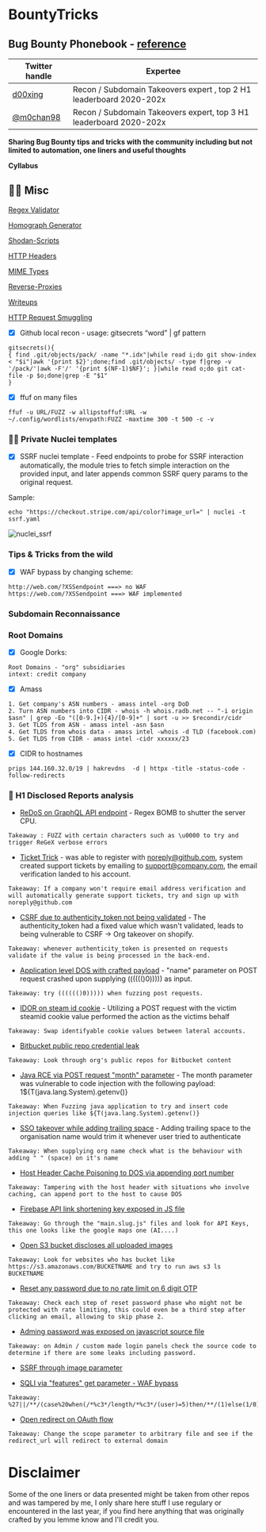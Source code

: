<p align="center">
<h1> BountyTricks </h1>
</p>

## Bug Bounty Phonebook - [reference](https://twitter.com/naglinagli/status/1418669081549578244)

Twitter handle | Expertee
------------ | -------------
[d00xing](https://twitter.com/d00xing)| Recon / Subdomain Takeovers expert , top 2 H1 leaderboard 2020-202x
[@m0chan98](https://twitter.com/m0chan98) | Recon / Subdomain Takeovers expert, top 3 H1 leaderboard 2020-202x



**Sharing Bug Bounty tips and tricks with the community including but not limited to automation, one liners and useful thoughts** 


**Cyllabus** 

## :guardsman:  Misc

[Regex Validator](https://www.debuggex.com/)

[Homograph Generator](https://www.irongeek.com/homoglyph-attack-generator.php)

[Shodan-Scripts](https://github.com/random-robbie/My-Shodan-Scripts/tree/1b01bceecc9be0b74b202f445874920eee48bba5)

[HTTP Headers](https://developer.mozilla.org/en-US/docs/Web/HTTP/Headers)

[MIME Types](https://www.iana.org/assignments/media-types/media-types.xhtml)

[Reverse-Proxies](https://github.com/GrrrDog/weird_proxies)

[Writeups](https://github.com/ngalongc/bug-bounty-reference)

[HTTP Request Smuggling](https://github.com/defparam/smuggler)

- [x] Github local recon - usage: gitsecrets “word” | gf pattern

```
gitsecrets(){
{ find .git/objects/pack/ -name "*.idx"|while read i;do git show-index < "$i"|awk '{print $2}';done;find .git/objects/ -type f|grep -v '/pack/'|awk -F'/' '{print $(NF-1)$NF}'; }|while read o;do git cat-file -p $o;done|grep -E "$1"
}
```

- [x] ffuf on many files

```
ffuf -u URL/FUZZ -w allipstoffuf:URL -w ~/.config/wordlists/envpath:FUZZ -maxtime 300 -t 500 -c -v
```



### :guardsman: Private Nuclei templates

- [x] SSRF nuclei template - Feed endpoints to probe for SSRF interaction automatically, the module tries to fetch simple interaction on the provided input, and later appends common SSRF query params to the original request.

Sample:

```
echo "https://checkout.stripe.com/api/color?image_url=" | nuclei -t ssrf.yaml 
```

![nuclei_ssrf](https://raw.githubusercontent.com/NagliNagli/BountyTricks/main/media/nuclei_ssrf.png)


### Tips & Tricks from the wild

- [x] WAF bypass by changing scheme:
```
http://web.com/?XSSendpoint ===> no WAF
https://web.com/?XSSendpoint ===> WAF implemented
```


### Subdomain Reconnaissance

### Root Domains
- [x] Google Dorks:
```
Root Domains - "org" subsidiaries
intext: credit company
```

- [x] Amass
```
1. Get company's ASN numbers - amass intel -org DoD
2. Turn ASN numbers into CIDR - whois -h whois.radb.net -- "-i origin $asn" | grep -Eo "([0-9.]+){4}/[0-9]+" | sort -u >> $recondir/cidr
3. Get TLDS from ASN - amass intel -asn $asn
4. Get TLDS from whois data - amass intel -whois -d TLD (facebook.com)
5. Get TLDS from CIDR - amass intel -cidr xxxxxx/23
```

- [x] CIDR to hostnames
```
prips 144.160.32.0/19 | hakrevdns  -d | httpx -title -status-code -follow-redirects
```


### 💂‍ H1 Disclosed Reports analysis 

* [ReDoS on GraphQL API endpoint](https://hackerone.com/reports/1000567) - Regex BOMB to shutter the server CPU.

```
Takeaway : FUZZ with certain characters such as \u0000 to try and trigger ReGeX verbose errors
```

* [Ticket Trick](https://hackerone.com/reports/999765) - was able to register with noreply@github.com, system created support tickets by emailing to support@company.com, the email verification landed to his account.

```
Takeaway: If a company won't require email address verification and will automatically generate support tickets, try and sign up with noreply@github.com
```

* [CSRF due to authenticity_token not being validated](https://hackerone.com/reports/994504) - The authenticity_token had a fixed value which wasn't validated, leads to being vulnerable to CSRF -> Org takeover on shopify.

```
Takeaway: whenever authenticity_token is presented on requests validate if the value is being processed in the back-end.
```

* [Application level DOS with crafted payload](https://hackerone.com/reports/993582) - "name" parameter on POST request crashed upon supplying (((((()0))))) as input.

```
Takeaway: try (((((()0))))) when fuzzing post requests.
```

* [IDOR on steam id cookie](https://hackerone.com/reports/990878) - Utilizing a POST request with the victim steamid cookie value performed the action as the victims behalf

```
Takeaway: Swap identifyable cookie values between lateral accounts.
```

* [Bitbucket public repo credential leak](https://hackerone.com/reports/961428)

```
Takeaway: Look through org's public repos for Bitbucket content
```

* [Java RCE via POST request "month" parameter](https://hackerone.com/reports/987065) - The month parameter was vulnerable to code injection with the following payload: 1${T(java.lang.System).getenv()}

```
Takeaway: When Fuzzing java application to try and insert code injection queries like ${T(java.lang.System).getenv()}
```

* [SSO takeover while adding trailing space](https://hackerone.com/reports/976603) - Adding trailing space to the organisation name would trim it whenever user tried to authenticate

```
Takeaway: When supplying org name check what is the behaviour with adding " " (space) on it's name
```

* [Host Header Cache Poisoning to DOS via appending port number](https://hackerone.com/reports/1096609)

```
Takeaway: Tampering with the host header with situations who involve caching, can append port to the host to cause DOS
```

* [Firebase API link shortening key exposed in JS file](https://hackerone.com/reports/1066410)

```
Takeaway: Go through the "main.slug.js" files and look for API Keys, this one looks like the google maps one (AI....)
```

* [Open S3 bucket discloses all uploaded images](https://hackerone.com/reports/905641)

```
Takeaway: Look for websites who has bucket like https://s3.amazonaws.com/BUCKETNAME and try to run aws s3 ls BUCKETNAME
```

* [Reset any password due to no rate limit on 6 digit OTP](https://hackerone.com/reports/703972)

```
Takeaway: Check each step of reset password phase who might not be protected with rate limiting, this could even be a third step after clicking an email, allowing to skip phase 2.
```

* [Adming password was exposed on javascript source file](https://hackerone.com/reports/344566)

```
Takeaway: on Admin / custom made login panels check the source code to determine if there are some leaks including password.
```

* [SSRF through image parameter](https://hackerone.com/reports/826097)

* [SQLI via "features" get parameter - WAF bypass](https://hackerone.com/reports/1039383)

```
Takeaway: %27||/**/(case%20when(/*%c3*/length/*%c3*/(user)=5)then/**/(1)else(1/0)end)||%27
```

* [Open redirect on OAuth flow](https://hackerone.com/reports/972601)

```
Takeaway: Change the scope parameter to arbitrary file and see if the redirect_url will redirect to external domain
```

# Disclaimer

Some of the one liners or data presented might be taken from other repos and was tampered by me, I only share here stuff I use regulary or encountered in the last year, if you find here anything that was originally crafted by you lemme know and I'll credit you.
